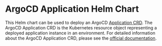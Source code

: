 # ArgoCD Application Helm Chart
This Helm chart can be used to deploy an ArgoCD [Application CRD](https://argo-cd.readthedocs.io/en/stable/operator-manual/declarative-setup/#applications). The ArgoCD Application CRD is the Kubernetes resource object representing a deployed application instance in an environment. For detailed information about the ArgoCD Application CRD, please see the [official documentation](https://argo-cd.readthedocs.io/en/stable/operator-manual/declarative-setup/#applications).

